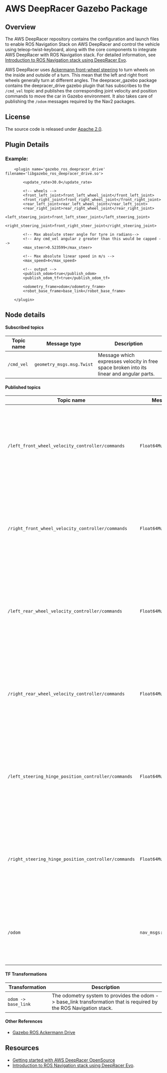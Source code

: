 # AWS DeepRacer Gazebo Package

## Overview

The AWS DeepRacer repository contains the configuration and launch files to enable ROS Navigation Stack on AWS DeepRacer and control the vehicle using teleop-twist-keyboard, along with the core components to integrate AWS DeepRacer with ROS Navigation stack. For detailed information, see [Introduction to ROS Navigation stack using DeepRacer Evo](https://github.com/aws-deepracer/deepracer/Introduction-to-ROS-Navigation-stack-using-DeepRacer-Evo.md).

AWS DeepRacer uses [Ackermann front-wheel steering](https://en.wikipedia.org/wiki/Ackermann_steering_geometry) to turn wheels on the inside and outside of a turn. This mean that the left and right front wheels generally turn at different angles. The deepracer_gazebo package contains the deepracer_drive gazebo plugin that has subscribes to the `/cmd_vel` topic and publishes the corresponding joint velocity and position commands to move the car in Gazebo environment. It also takes care of publishing the `/odom` messages required by the Nav2 packages.

## License

The source code is released under [Apache 2.0](https://aws.amazon.com/apache-2-0/).

## Plugin Details

### Example:

        <plugin name='gazebo_ros_deepracer_drive' filename='libgazebo_ros_deepracer_drive.so'>

            <update_rate>30.0</update_rate>

            <!-- wheels -->
            <front_left_joint>front_left_wheel_joint</front_left_joint>
            <front_right_joint>front_right_wheel_joint</front_right_joint>
            <rear_left_joint>rear_left_wheel_joint</rear_left_joint>
            <rear_right_joint>rear_right_wheel_joint</rear_right_joint>
            <left_steering_joint>front_left_steer_joint</left_steering_joint>
            <right_steering_joint>front_right_steer_joint</right_steering_joint>

            <!-- Max absolute steer angle for tyre in radians-->
            <!-- Any cmd_vel angular z greater than this would be capped -->
            <max_steer>0.523599</max_steer>

            <!-- Max absolute linear speed in m/s -->
            <max_speed>4</max_speed>

            <!-- output -->
            <publish_odom>true</publish_odom>
            <publish_odom_tf>true</publish_odom_tf>

            <odometry_frame>odom</odometry_frame>
            <robot_base_frame>base_link</robot_base_frame>

        </plugin>

## Node details

#### Subscribed topics

| Topic name | Message type | Description |
|----------- | ------------ | ----------- |
|`/cmd_vel`|`geometry_msgs.msg.Twist`|Message which expresses velocity in free space broken into its linear and angular parts.|

#### Published topics

| Topic name | Message type | Description |
| ---------- | ------------ | ----------- |
|`/left_front_wheel_velocity_controller/commands`|`Float64MultiArray`|This message is used to send the joint velocity command values through gazebo ros control to the left front wheel.|
|`/right_front_wheel_velocity_controller/commands`|`Float64MultiArray`|This message is used to send the joint velocity command values through gazebo ros control to the left front wheel.|
|`/left_rear_wheel_velocity_controller/commands`|`Float64MultiArray`|This message is used to send the joint velocity command values through gazebo ros control to the left front wheel.|
|`/right_rear_wheel_velocity_controller/commands`|`Float64MultiArray`|This message is used to send the joint velocity command values through gazebo ros control to the left front wheel.|
|`/left_steering_hinge_position_controller/commands`|`Float64MultiArray`|This message is used to send the joint velocity command values through gazebo ros control to the left front wheel.|
|`/right_steering_hinge_position_controller/commands`|`Float64MultiArray`|This message is used to send the joint velocity command values through gazebo ros control to the left front wheel.|
|`/odom`|`nav_msgs::msg::Odometry`|This message is used to publish the odometry message containing the pose and twist data.|

#### TF Transformations

| Transformation | Description |
| ---------- | ------------ |
|`odom -> base_link` | The odometry system to provides the odom -> base_link transformation that is required by the ROS Navigation stack.|

#### Other References

* [Gazebo ROS Ackermann Drive](https://github.com/ros-simulation/gazebo_ros_pkgs/blob/ros2/gazebo_plugins/src/gazebo_ros_ackermann_drive.cpp)

## Resources

* [Getting started with AWS DeepRacer OpenSource](https://github.com/aws-deepracer/aws-deepracer-launcher/blob/main/getting-started.md)
* [Introduction to ROS Navigation stack using DeepRacer Evo](https://github.com/aws-deepracer/deepracer/Introduction-to-ROS-Navigation-stack-using-DeepRacer-Evo.md).